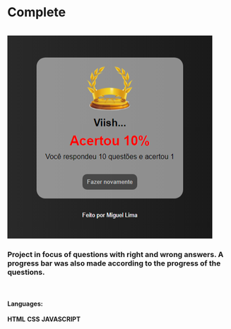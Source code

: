 # Complete
</br>

<img src="imagemerror.png">

### Project in focus of questions with right and wrong answers. A progress bar was also made according to the progress of the questions.
</br> 

 #### Languages: 
 **HTML**
 **CSS**
 **JAVASCRIPT**